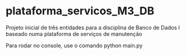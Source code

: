 # plataforma_servicos_M3_DB
Projeto inicial de três entidades para a disciplina de Banco de Dados I baseado numa plataforma de serviços de manutenção

Para rodar no console, use o comando python main.py
